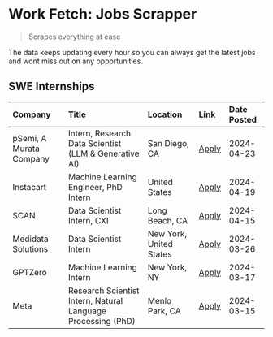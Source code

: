 # Work Fetch: Jobs Scrapper
> Scrapes everything at ease

The data keeps updating every hour so you can always get the latest jobs and wont miss out on any opportunities.

## SWE Internships
<!--START_SECTION:workfetch-->
| Company                 | Title                                                        | Location                | Link                                                                                                                                                                                                                                                                           | Date Posted   |
|:------------------------|:-------------------------------------------------------------|:------------------------|:-------------------------------------------------------------------------------------------------------------------------------------------------------------------------------------------------------------------------------------------------------------------------------|:--------------|
| pSemi, A Murata Company | Intern, Research Data Scientist (LLM & Generative AI)        | San Diego, CA           | [Apply](https://www.linkedin.com/jobs/view/intern-research-data-scientist-llm-generative-ai-at-psemi-a-murata-company-3887074168?position=4&pageNum=0&refId=yGSRX7E7KFXYOMhi2jwIJQ%3D%3D&trackingId=jDAp8t2%2B%2BaJaShlcCJsbEQ%3D%3D&trk=public_jobs_jserp-result_search-card) | 2024-04-23    |
| Instacart               | Machine Learning Engineer, PhD Intern                        | United States           | [Apply](https://www.linkedin.com/jobs/view/machine-learning-engineer-phd-intern-at-instacart-3901991739?position=2&pageNum=0&refId=yGSRX7E7KFXYOMhi2jwIJQ%3D%3D&trackingId=hqOVbFoBGAtoavprr%2FyzHg%3D%3D&trk=public_jobs_jserp-result_search-card)                            | 2024-04-19    |
| SCAN                    | Data Scientist Intern, CXI                                   | Long Beach, CA          | [Apply](https://www.linkedin.com/jobs/view/data-scientist-intern-cxi-at-scan-3899690492?position=10&pageNum=0&refId=yGSRX7E7KFXYOMhi2jwIJQ%3D%3D&trackingId=%2BTzKM1%2Ft4Cn4LqM0MAqXfQ%3D%3D&trk=public_jobs_jserp-result_search-card)                                         | 2024-04-15    |
| Medidata Solutions      | Data Scientist Intern                                        | New York, United States | [Apply](https://www.linkedin.com/jobs/view/data-scientist-intern-at-medidata-solutions-3810253704?position=9&pageNum=0&refId=yGSRX7E7KFXYOMhi2jwIJQ%3D%3D&trackingId=anrytjOGOI8yGRHdYMmV2w%3D%3D&trk=public_jobs_jserp-result_search-card)                                    | 2024-03-26    |
| GPTZero                 | Machine Learning Intern                                      | New York, NY            | [Apply](https://www.linkedin.com/jobs/view/machine-learning-intern-at-gptzero-3860723963?position=8&pageNum=0&refId=yGSRX7E7KFXYOMhi2jwIJQ%3D%3D&trackingId=gpce3lsWlcX6B9uHsOdwpg%3D%3D&trk=public_jobs_jserp-result_search-card)                                             | 2024-03-17    |
| Meta                    | Research Scientist Intern, Natural Language Processing (PhD) | Menlo Park, CA          | [Apply](https://www.linkedin.com/jobs/view/research-scientist-intern-natural-language-processing-phd-at-meta-3858718375?position=7&pageNum=0&refId=yGSRX7E7KFXYOMhi2jwIJQ%3D%3D&trackingId=xpXko9sXlcn0knNVpc%2FVvw%3D%3D&trk=public_jobs_jserp-result_search-card)            | 2024-03-15    |
<!--END_SECTION:workfetch-->
